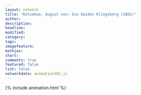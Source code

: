 ```yaml
---
layout: network
title: "Kotzebue, August von: Die beiden Klingsberg (1801)"
author:
description:
headline:
modified:
category:
tags:
imagefeature: 
mathjax: 
chart: 
comments: true
featured: false
list: false
networkdata: animation281.js
---
```

{% include animation.html %}
